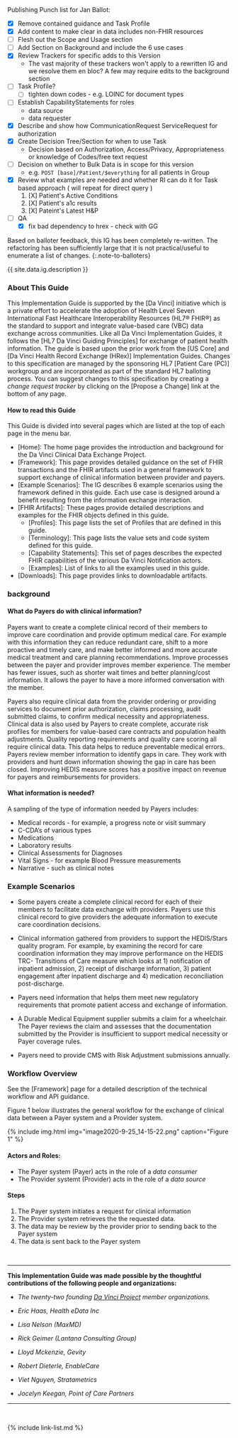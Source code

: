 <div class="bg-info" markdown="1">
Publishing Punch list for Jan Ballot:

- [X] Remove contained guidance and Task Profile
- [X] Add content to make clear in data includes non-FHIR resources
- [ ] Flesh out the Scope and Usage section
- [ ] Add Section on Background and include the 6 use cases
- [X] Review Trackers for specific adds to this Version
  - The vast majority of these trackers won't apply to a rewritten IG and we resolve them en bloc? A few may require edits to the background section
- [ ] Task Profile?
  - [ ] tighten down codes  - e.g. LOINC for document types
- [ ] Establish CapabilityStatements for roles
    - data source
    - data requester
- [X] Describe and show how CommunicationRequest ServiceRequest for authorization
- [X] Create Decision Tree/Section for when to use Task
  - Decision based on Authorization, Access/Privacy, Appropriateness or knowledge of Codes/free text request
- [ ] Decision on whether to Bulk Data is in scope for this version
  - e.g. `POST [base]/Patient/$everything` for all patients in Group
- [X] Review what examples are needed and whether RI can do it for Task based approach ( will repeat for direct query )
  1. [X] Patient's Active Conditions
  1. [X] Patient's a1c results
  1. [X] Pateint's Latest H&P
- [ ] QA
  - [X] fix bad dependency to hrex - check with GG
</div>

Based on balloter feedback, this IG has been completely re-written. The refactoring has been sufficiently large that it is not practical/useful to enumerate a list of changes.
{:.note-to-balloters}

{{ site.data.ig.description }}

### About This Guide

This Implementation Guide is supported by the [Da Vinci] initiative which is a private effort to accelerate the adoption of Health Level Seven International Fast Healthcare Interoperability Resources (HL7® FHIR®) as the standard to support and integrate value-based care (VBC) data exchange across communities. Like all Da Vinci Implementation Guides, it follows the [HL7 Da Vinci Guiding Principles] for exchange of patient health information.  The guide is based upon the prior work from the [US Core] and [Da Vinci Health Record Exchange (HRex)] Implementation Guides. Changes to this specification are managed by the sponsoring HL7 [Patient Care (PC)] workgroup and are incorporated as part of the standard HL7 balloting process. You can suggest changes to this specification by creating a *change request tracker* by clicking on the [Propose a Change] link at the bottom of any page.

#### How to read this Guide

This Guide is divided into several pages which are listed at the top of each page in the menu bar.

- [Home]\: The home page provides the introduction and background for the Da Vinci Clinical Data Exchange Project.
- [Framework]\: This page provides detailed guidance on the set of FHIR transactions and the FHIR artifacts used in a general framework to support exchange of clinical information between provider and payers.
- [Example Scenarios]\: The IG describes 6 example scenarios using the framework defined in this guide. Each use case is designed around a benefit resulting from the information exchange interaction.
- [FHIR Artifacts]\: These pages provide detailed descriptions and examples for the FHIR objects defined in this guide.
  - [Profiles]\: This page lists the set of Profiles that are defined in this guide.
  - [Terminology]\: This page lists the value sets and code system defined for this guide.
  - [Capability Statements]\: This set of pages describes the expected FHIR capabilities of the various Da Vinci Notification actors.
  - [Examples]\: List of links to all the examples used in this guide.
- [Downloads]\: This page provides links to downloadable artifacts.

### background

#### What do Payers do with clinical information?

Payers want to create a complete clinical record of their members to improve care coordination and provide optimum medical care. For example with this information they can reduce redundant care, shift to a more proactive and timely care, and make better informed and more accurate medical treatment and care planning recommendations.  Improve processes between the payer and provider improves member experience.  The member has fewer issues, such as shorter wait times and better planning/cost information. It allows the payer to have a more informed conversation with the member.

Payers also require clinical data from the provider ordering or providing services to document prior authorization, claims processing, audit submitted claims, to confirm medical necessity and appropriateness.  Clinical data is also used by Payers to create complete, accurate risk profiles for members for value-based care contracts and population health adjustments. Quality reporting requirements and quality care scoring all require clinical data. This data helps to reduce preventable medical errors.  Payers review member information to identify gaps in care. They work with providers and hunt down information showing the gap in care has been closed. Improving HEDIS measure scores has a positive impact on revenue for payers and reimbursements for providers.

#### What information is needed?

A sampling of the type of information needed by Payers includes:

- Medical records - for example, a progress note or visit summary
- C-CDA’s of various types
- Medications
- Laboratory results
- Clinical Assessments for Diagnoses
- Vital Signs - for example Blood Pressure measurements
- Narrative - such as clinical notes

### Example Scenarios

- Some payers create a complete clinical record for each of their members to facilitate data exchange with providers. Payers use this clinical record to give providers the adequate information to execute care coordination decisions.

- Clinical information gathered from providers to support the HEDIS/Stars quality program. For example, by examining the record for care coordination information they may improve performance on the HEDIS TRC- Transitions of Care measure which looks at 1) notification of inpatient admission, 2) receipt of discharge information, 3) patient engagement after inpatient discharge and 4) medication reconciliation post-discharge.

- Payers need information that helps them meet new regulatory requirements that promote patient access and exchange of information.

- A Durable Medical Equipment supplier submits a claim for a wheelchair. The Payer reviews the claim and assesses that the documentation submitted by the Provider is insufficient to support medical necessity or Payer coverage rules.

- Payers need to provide CMS with Risk Adjustment submissions annually.

### Workflow Overview

See the [Framework] page for a detailed description of the technical workflow and API guidance.

Figure 1 below illustrates the general workflow for the exchange of clinical data between a Payer system and a Provider system.

{% include img.html img="image2020-9-25_14-15-22.png" caption="Figure 1" %}

#### Actors and Roles:

- The Payer system (Payer) acts in the role of a *data consumer*
- The Provider systemt (Provider) acts in the role of a *data source*

#### Steps
1. The Payer system initiates a request for clinical information
1. The Provider system retrieves the the requested data.
1. The data may be review by the provider prior to sending back to the Payer system
1. The data is sent back to the Payer system

<br/>

---

 **This Implementation Guide was made possible by the thoughtful contributions of the following people and organizations:**

 - *The twenty-two founding [Da Vinci Project](http://www.hl7.org/about/davinci/index.cfm?ref=common) member organizations.*

 - *Eric Haas, Health eData Inc*
 - *Lisa Nelson (MaxMD)*
 - *Rick Geimer (Lantana Consulting Group)*
 - *Lloyd Mckenzie, Gevity*
 - *Robert Dieterle, EnableCare*
 - *Viet Nguyen, Stratametrics*
 - *Jocelyn Keegan, Point of Care Partners*

---

<br />

{% include link-list.md %}
